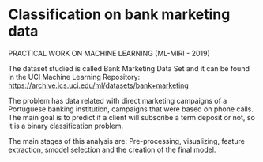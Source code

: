# Classification on bank marketing data
PRACTICAL WORK ON MACHINE LEARNING (ML-MIRI - 2019)

The dataset studied is called Bank Marketing Data Set and it can be found in the UCI Machine Learning Repository:
https://archive.ics.uci.edu/ml/datasets/bank+marketing

The problem has data related with direct marketing campaigns of a Portuguese banking institution, campaigns that were based on phone calls. 
The main goal is to predict if a client will subscribe a term deposit or not, so it is a binary classification problem.

The main stages of this analysis are: Pre-processing, visualizing, feature extraction, smodel selection and the creation of the final model.

